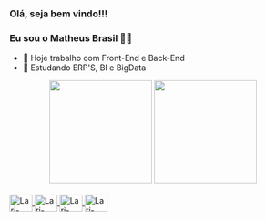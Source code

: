 ### Olá, seja bem vindo!!! 
### Eu sou o Matheus Brasil 👋👋

- 🔭 Hoje trabalho com Front-End e Back-End
- 🌱 Estudando ERP'S, BI e BigData 

<div align="center">
  <a href="https://beacons.ai/math4ez">
  <img height="180em" src="https://github-readme-stats.vercel.app/api?username=Math4Ez&show_icons=true&theme=dracula&include_all_commits=true&count_private=true&hide_title=true&hide=stars"/>
  <img height="180em" src="https://github-readme-stats.vercel.app/api/top-langs/?username=Math4Ez&layout=compact&langs_count=7&theme=dracula"/>
</div>
<div style="display: inline_block"><br>
    <img align="center" alt="Lari-Csharp" height="30" width="40" src="https://cdn.jsdelivr.net/gh/devicons/devicon/icons/csharp/csharp-original.svg"/>
    <img align="center" alt="Lari-Net" height="30" width="40" src="https://cdn.jsdelivr.net/gh/devicons/devicon@latest/icons/dotnetcore/dotnetcore-original.svg"/>
    <img align="center" alt="Lari-React" height="30" width="40" src="https://cdn.jsdelivr.net/gh/devicons/devicon@latest/icons/react/react-original-wordmark.svg"/>
    <img align="center" alt="Lari-React" height="30" width="40" src="https://cdn.jsdelivr.net/gh/devicons/devicon@latest/icons/amazonwebservices/amazonwebservices-original-wordmark.svg"/>
  
  ##
 
<div> 
